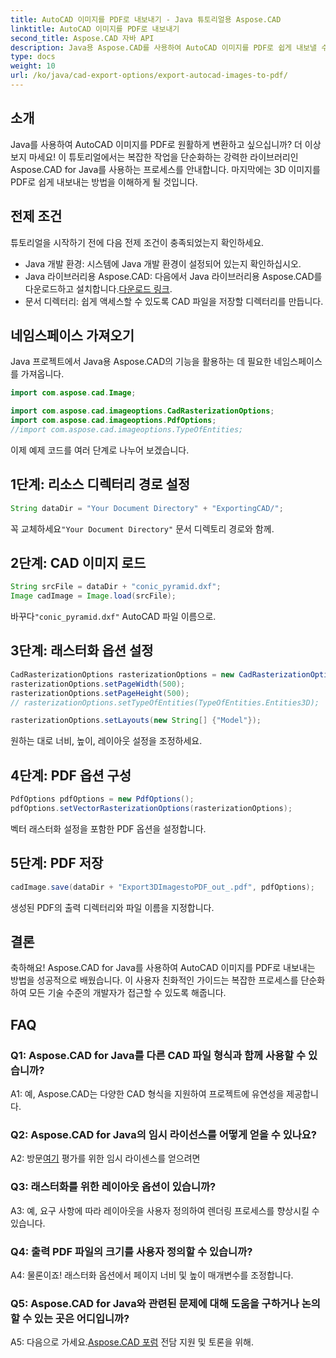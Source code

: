 ```yaml
---
title: AutoCAD 이미지를 PDF로 내보내기 - Java 튜토리얼용 Aspose.CAD
linktitle: AutoCAD 이미지를 PDF로 내보내기
second_title: Aspose.CAD 자바 API
description: Java용 Aspose.CAD를 사용하여 AutoCAD 이미지를 PDF로 쉽게 내보낼 수 있습니다. 원활한 통합을 위한 단계별 가이드를 따르세요.
type: docs
weight: 10
url: /ko/java/cad-export-options/export-autocad-images-to-pdf/
---
```

## 소개

Java를 사용하여 AutoCAD 이미지를 PDF로 원활하게 변환하고 싶으십니까? 더 이상 보지 마세요! 이 튜토리얼에서는 복잡한 작업을 단순화하는 강력한 라이브러리인 Aspose.CAD for Java를 사용하는 프로세스를 안내합니다. 마지막에는 3D 이미지를 PDF로 쉽게 내보내는 방법을 이해하게 될 것입니다.

## 전제 조건

튜토리얼을 시작하기 전에 다음 전제 조건이 충족되었는지 확인하세요.

- Java 개발 환경: 시스템에 Java 개발 환경이 설정되어 있는지 확인하십시오.
-  Java 라이브러리용 Aspose.CAD: 다음에서 Java 라이브러리용 Aspose.CAD를 다운로드하고 설치합니다.[다운로드 링크](https://releases.aspose.com/cad/java/).
- 문서 디렉터리: 쉽게 액세스할 수 있도록 CAD 파일을 저장할 디렉터리를 만듭니다.

## 네임스페이스 가져오기

Java 프로젝트에서 Java용 Aspose.CAD의 기능을 활용하는 데 필요한 네임스페이스를 가져옵니다.

```java
import com.aspose.cad.Image;

import com.aspose.cad.imageoptions.CadRasterizationOptions;
import com.aspose.cad.imageoptions.PdfOptions;
//import com.aspose.cad.imageoptions.TypeOfEntities;
```

이제 예제 코드를 여러 단계로 나누어 보겠습니다.

## 1단계: 리소스 디렉터리 경로 설정

```java
String dataDir = "Your Document Directory" + "ExportingCAD/";
```

 꼭 교체하세요`"Your Document Directory"` 문서 디렉토리 경로와 함께.

## 2단계: CAD 이미지 로드

```java
String srcFile = dataDir + "conic_pyramid.dxf";
Image cadImage = Image.load(srcFile);
```

 바꾸다`"conic_pyramid.dxf"` AutoCAD 파일 이름으로.

## 3단계: 래스터화 옵션 설정

```java
CadRasterizationOptions rasterizationOptions = new CadRasterizationOptions();
rasterizationOptions.setPageWidth(500);
rasterizationOptions.setPageHeight(500);
// rasterizationOptions.setTypeOfEntities(TypeOfEntities.Entities3D);

rasterizationOptions.setLayouts(new String[] {"Model"});
```

원하는 대로 너비, 높이, 레이아웃 설정을 조정하세요.

## 4단계: PDF 옵션 구성

```java
PdfOptions pdfOptions = new PdfOptions();
pdfOptions.setVectorRasterizationOptions(rasterizationOptions);
```

벡터 래스터화 설정을 포함한 PDF 옵션을 설정합니다.

## 5단계: PDF 저장

```java
cadImage.save(dataDir + "Export3DImagestoPDF_out_.pdf", pdfOptions);
```

생성된 PDF의 출력 디렉터리와 파일 이름을 지정합니다.

## 결론

축하해요! Aspose.CAD for Java를 사용하여 AutoCAD 이미지를 PDF로 내보내는 방법을 성공적으로 배웠습니다. 이 사용자 친화적인 가이드는 복잡한 프로세스를 단순화하여 모든 기술 수준의 개발자가 접근할 수 있도록 해줍니다.

## FAQ

### Q1: Aspose.CAD for Java를 다른 CAD 파일 형식과 함께 사용할 수 있습니까?

A1: 예, Aspose.CAD는 다양한 CAD 형식을 지원하여 프로젝트에 유연성을 제공합니다.

### Q2: Aspose.CAD for Java의 임시 라이선스를 어떻게 얻을 수 있나요?

 A2: 방문[여기](https://purchase.aspose.com/temporary-license/) 평가를 위한 임시 라이센스를 얻으려면

### Q3: 래스터화를 위한 레이아웃 옵션이 있습니까?

A3: 예, 요구 사항에 따라 레이아웃을 사용자 정의하여 렌더링 프로세스를 향상시킬 수 있습니다.

### Q4: 출력 PDF 파일의 크기를 사용자 정의할 수 있습니까?

A4: 물론이죠! 래스터화 옵션에서 페이지 너비 및 높이 매개변수를 조정합니다.

### Q5: Aspose.CAD for Java와 관련된 문제에 대해 도움을 구하거나 논의할 수 있는 곳은 어디입니까?

 A5: 다음으로 가세요.[Aspose.CAD 포럼](https://forum.aspose.com/c/cad/19) 전담 지원 및 토론을 위해.